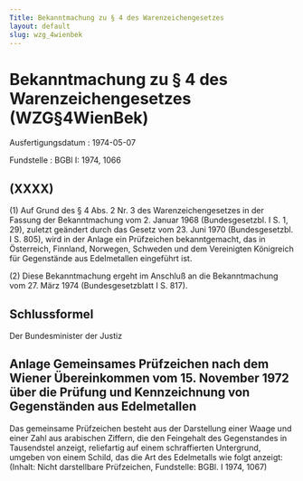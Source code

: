 ```yaml
---
Title: Bekanntmachung zu § 4 des Warenzeichengesetzes
layout: default
slug: wzg_4wienbek
---
```


# Bekanntmachung zu § 4 des Warenzeichengesetzes (WZG§4WienBek)

Ausfertigungsdatum
:   1974-05-07

Fundstelle
:   BGBl I: 1974, 1066



## (XXXX)

(1) Auf Grund des § 4 Abs. 2 Nr. 3 des Warenzeichengesetzes in der
Fassung der Bekanntmachung vom 2. Januar 1968 (Bundesgesetzbl. I S. 1,
29), zuletzt geändert durch das Gesetz vom 23. Juni 1970
(Bundesgesetzbl. I S. 805), wird in der Anlage ein Prüfzeichen
bekanntgemacht, das in Österreich, Finnland, Norwegen, Schweden und
dem Vereinigten Königreich für Gegenstände aus Edelmetallen eingeführt
ist.

(2) Diese Bekanntmachung ergeht im Anschluß an die Bekanntmachung vom
27\. März 1974 (Bundesgesetzblatt I S. 817).


## Schlussformel

Der Bundesminister der Justiz


## Anlage Gemeinsames Prüfzeichen nach dem Wiener Übereinkommen vom 15. November 1972 über die Prüfung und Kennzeichnung von Gegenständen aus Edelmetallen

Das gemeinsame Prüfzeichen besteht aus der Darstellung einer Waage und
einer Zahl aus arabischen Ziffern, die den Feingehalt des Gegenstandes
in Tausendstel anzeigt, reliefartig auf einem schraffierten
Untergrund, umgeben von einem Schild, das die Art des Edelmetalls wie
folgt anzeigt:
(Inhalt: Nicht darstellbare Prüfzeichen,
Fundstelle: BGBl. I 1974, 1067)

